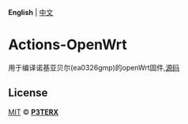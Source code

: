 **English** | [中文](https://p3terx.com/archives/build-openwrt-with-github-actions.html)

# Actions-OpenWrt
用于编译诺基亚贝尔(ea0326gmp)的openWrt固件,[源码](https://github.com/1715173329/immortalwrt-mt798x
) 
## License

[MIT](https://github.com/P3TERX/Actions-OpenWrt/blob/main/LICENSE) © [**P3TERX**](https://p3terx.com)
